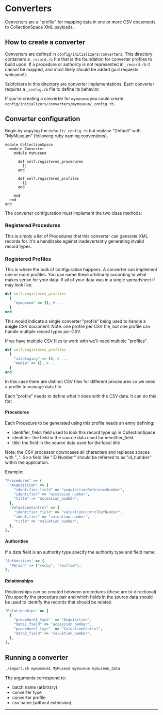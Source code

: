 # Converters

Converters are a "profile" for mapping data in one or more CSV
documents to CollectionSpace XML payloads.

## How to create a converter

Converters are defined in `config/initializers/converters`. This
directory containers a `_record.rb` file that is the foundation
for converter profiles to build upon. If a procedure or authority
is not represented in `_record.rb` it cannot be mapped, and most
likely should be added (pull requests welcome!).

Subfolders in this directory are converter implementations. Each
converter requires a `_config.rb` file to define its behavior.

If you're creating a converter for `mymuseum` you could create
`config/initializers/converters/mymuseum/_config.rb`.

## Converter configuration

Begin by copying the `default/_config.rb` but replace "Default"
with "MyMuseum" (following ruby naming conventions).

```
module CollectionSpace
  module Converter
    module MyMuseum

      def self.registered_procedures
        []
      end

      def self.registered_profiles
        {}
      end

    end
  end
end
```

The converter configuration must implement the two class methods:

### Registered Procedures

This is simply a list of Procedures that this converter can generate
XML records for. It's a handbrake against inadevertently generating
invalid record types.

### Registered Profiles

This is where the bulk of configuration happens. A converter can
implement one or more profiles. You can name these arbitrarily
according to what makes sense for your data. If all of your data
was in a single spreadsheet if may look like:

```ruby
def self.registered_profiles
  {
    "mymuseum" => {}, # ...
  }
end
```

This would indicate a single converter "profile" being used to handle
a **single** CSV document. Note: one profile per CSV file, but one
profile can handle multiple record types per CSV.

If we have multiple CSV files to work with we'll need multiple 
"profiles".

```ruby
def self.registered_profiles
  {
    "cataloging" => {}, # ...
    "media" => {}, # ...
  }
end
```

In this case there are distinct CSV files for different procedures
so we need a profile to manage data file.

Each "profile" needs to define what it does with the CSV data. It can
do this for:

#### Procedures

Each Procedure to be generated using this profile needs an entry
defining:

- identifier_field: field used to look this record type up in CollectionSpace
- identifier: the field in the source data used for identifier_field
- title: the field in the source data used for the local title

Note: the CSV processor downcases all characters and replaces spaces
with "_". So a field like "ID Number" should be referred to
as "id_number" within the application.

Example:

```ruby
"Procedures" => {
  "Acquisition" => {
    "identifier_field" => "acquisitionReferenceNumber",
    "identifier" => "accession_number",
    "title" => "accession_number",
  },
  "ValuationControl" => {
    "identifier_field" => "valuationcontrolRefNumber",
    "identifier" => "valuation_number",
    "title" => "valuation_number",
  },
},
```

#### Authorities

If a data field is an authority type specify the authority type and
field name:

```ruby
"Authorities" => {
  "Person" => ["recby", "recfrom"],
},
```

#### Relationships

Relationships can be created between procedures (these are
bi-directional). You specify the procedure pair and which fields
in the source data should be used to identify the records that should
be related.

```ruby
"Relationships" => [
  {
    "procedure1_type"  => "Acquisition",
    "data1_field" => "accession_number",
    "procedure2_type"  => "ValuationControl",
    "data2_field" => "valuation_number",
  },
],
```

## Running a converter

```bash
./import.sh mymuseum1 MyMuseum mymuseum mymuseum_data
```

The arguments correspond to:

- batch name (arbitrary)
- converter type
- converter profile
- csv name (without extension)

---